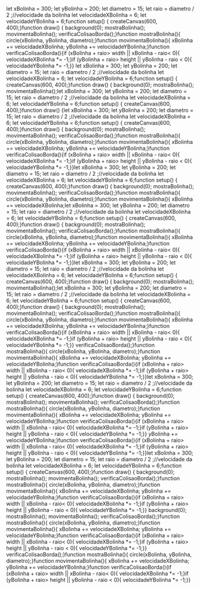 let xBolinha = 300;
let yBolinha = 200;
let diametro = 15;
let raio = diametro / 2 ;//velocidade da bolinha
let velocidadeXBolinha = 6;
let velocidadeYBolinha = 6;function setup() {
  createCanvas(600, 400);}function draw() {
  background(0);
  mostraBolinha();
  movimentaBolinha();
  verificaColisaoBorda();}function mostraBolinha(){
  circle(xBolinha, yBolinha, diametro);}function movimentaBolinha(){
  xBolinha += velocidadeXBolinha;
  yBolinha += velocidadeYBolinha;}function verificaColisaoBorda(){if (xBolinha + raio> width ||
     xBolinha - raio< 0){
    velocidadeXBolinha *= -1;}if (yBolinha + raio> height ||
     yBolinha - raio < 0){
    velocidadeYBolinha *= -1;}}
let xBolinha = 300;
let yBolinha = 200;
let diametro = 15;
let raio = diametro / 2 ;//velocidade da bolinha
let velocidadeXBolinha = 6;
let velocidadeYBolinha = 6;function setup() {
  createCanvas(600, 400);}function draw() {
  background(0);
  mostraBolinha();
  movimentaBolinha();let xBolinha = 300;
let yBolinha = 200;
let diametro = 15;
let raio = diametro / 2 ;//velocidade da bolinha
let velocidadeXBolinha = 6;
let velocidadeYBolinha = 6;function setup() {
  createCanvas(600, 400);}function draw() {let xBolinha = 300;
let yBolinha = 200;
let diametro = 15;
let raio = diametro / 2 ;//velocidade da bolinha
let velocidadeXBolinha = 6;
let velocidadeYBolinha = 6;function setup() {
  createCanvas(600, 400);}function draw() {
  background(0);
  mostraBolinha();
  movimentaBolinha();
  verificaColisaoBorda();}function mostraBolinha(){
  circle(xBolinha, yBolinha, diametro);}function movimentaBolinha(){
  xBolinha += velocidadeXBolinha;
  yBolinha += velocidadeYBolinha;}function verificaColisaoBorda(){if (xBolinha + raio> width ||
     xBolinha - raio< 0){
    velocidadeXBolinha *= -1;}if (yBolinha + raio> height ||
     yBolinha - raio < 0){
    velocidadeYBolinha *= -1;}}let xBolinha = 300;
let yBolinha = 200;
let diametro = 15;
let raio = diametro / 2 ;//velocidade da bolinha
let velocidadeXBolinha = 6;
let velocidadeYBolinha = 6;function setup() {
  createCanvas(600, 400);}function draw() {
  background(0);
  mostraBolinha();
  movimentaBolinha();
  verificaColisaoBorda();}function mostraBolinha(){
  circle(xBolinha, yBolinha, diametro);}function movimentaBolinha(){
  xBolinha += velocidadeXBolinha;let xBolinha = 300;
let yBolinha = 200;
let diametro = 15;
let raio = diametro / 2 ;//velocidade da bolinha
let velocidadeXBolinha = 6;
let velocidadeYBolinha = 6;function setup() {
  createCanvas(600, 400);}function draw() {
  background(0);
  mostraBolinha();
  movimentaBolinha();
  verificaColisaoBorda();}function mostraBolinha(){
  circle(xBolinha, yBolinha, diametro);}function movimentaBolinha(){
  xBolinha += velocidadeXBolinha;
  yBolinha += velocidadeYBolinha;}function verificaColisaoBorda(){if (xBolinha + raio> width ||
     xBolinha - raio< 0){
    velocidadeXBolinha *= -1;}if (yBolinha + raio> height ||
     yBolinha - raio < 0){
    velocidadeYBolinha *= -1;}}let xBolinha = 300;
let yBolinha = 200;
let diametro = 15;
let raio = diametro / 2 ;//velocidade da bolinha
let velocidadeXBolinha = 6;
let velocidadeYBolinha = 6;function setup() {
  createCanvas(600, 400);}function draw() {
  background(0);
  mostraBolinha();
  movimentaBolinha();let xBolinha = 300;
let yBolinha = 200;
let diametro = 15;
let raio = diametro / 2 ;//velocidade da bolinha
let velocidadeXBolinha = 6;
let velocidadeYBolinha = 6;function setup() {
  createCanvas(600, 400);}function draw() {
  background(0);
  mostraBolinha();
  movimentaBolinha();
  verificaColisaoBorda();}function mostraBolinha(){
  circle(xBolinha, yBolinha, diametro);}function movimentaBolinha(){
  xBolinha += velocidadeXBolinha;
  yBolinha += velocidadeYBolinha;}function verificaColisaoBorda(){if (xBolinha + raio> width ||
     xBolinha - raio< 0){
    velocidadeXBolinha *= -1;}if (yBolinha + raio> height ||
     yBolinha - raio < 0){
    velocidadeYBolinha *= -1;}}
  verificaColisaoBorda();}function mostraBolinha(){
  circle(xBolinha, yBolinha, diametro);}function movimentaBolinha(){
  xBolinha += velocidadeXBolinha;
  yBolinha += velocidadeYBolinha;}function verificaColisaoBorda(){if (xBolinha + raio> width ||
     xBolinha - raio< 0){
    velocidadeXBolinha *= -1;}if (yBolinha + raio> height ||
     yBolinha - raio < 0){
    velocidadeYBolinha *= -1;}}let xBolinha = 300;
let yBolinha = 200;
let diametro = 15;
let raio = diametro / 2 ;//velocidade da bolinha
let velocidadeXBolinha = 6;
let velocidadeYBolinha = 6;function setup() {
  createCanvas(600, 400);}function draw() {
  background(0);
  mostraBolinha();
  movimentaBolinha();
  verificaColisaoBorda();}function mostraBolinha(){
  circle(xBolinha, yBolinha, diametro);}function movimentaBolinha(){
  xBolinha += velocidadeXBolinha;
  yBolinha += velocidadeYBolinha;}function verificaColisaoBorda(){if (xBolinha + raio> width ||
     xBolinha - raio< 0){
    velocidadeXBolinha *= -1;}if (yBolinha + raio> height ||
     yBolinha - raio < 0){
    velocidadeYBolinha *= -1;}}
  yBolinha += velocidadeYBolinha;}function verificaColisaoBorda(){if (xBolinha + raio> width ||
     xBolinha - raio< 0){
    velocidadeXBolinha *= -1;}if (yBolinha + raio> height ||
     yBolinha - raio < 0){
    velocidadeYBolinha *= -1;}}let xBolinha = 300;
let yBolinha = 200;
let diametro = 15;
let raio = diametro / 2 ;//velocidade da bolinha
let velocidadeXBolinha = 6;
let velocidadeYBolinha = 6;function setup() {
  createCanvas(600, 400);}function draw() {
  background(0);
  mostraBolinha();
  movimentaBolinha();
  verificaColisaoBorda();}function mostraBolinha(){
  circle(xBolinha, yBolinha, diametro);}function movimentaBolinha(){
  xBolinha += velocidadeXBolinha;
  yBolinha += velocidadeYBolinha;}function verificaColisaoBorda(){if (xBolinha + raio> width ||
     xBolinha - raio< 0){
    velocidadeXBolinha *= -1;}if (yBolinha + raio> height ||
     yBolinha - raio < 0){
    velocidadeYBolinha *= -1;}}
  background(0);
  mostraBolinha();
  movimentaBolinha();
  verificaColisaoBorda();}function mostraBolinha(){
  circle(xBolinha, yBolinha, diametro);}function movimentaBolinha(){
  xBolinha += velocidadeXBolinha;
  yBolinha += velocidadeYBolinha;}function verificaColisaoBorda(){if (xBolinha + raio> width ||
     xBolinha - raio< 0){
    velocidadeXBolinha *= -1;}if (yBolinha + raio> height ||
     yBolinha - raio < 0){
    velocidadeYBolinha *= -1;}}
  verificaColisaoBorda();}function mostraBolinha(){
  circle(xBolinha, yBolinha, diametro);}function movimentaBolinha(){
  xBolinha += velocidadeXBolinha;
  yBolinha += velocidadeYBolinha;}function verificaColisaoBorda(){if (xBolinha + raio> width ||
     xBolinha - raio< 0){
    velocidadeXBolinha *= -1;}if (yBolinha + raio> height ||
     yBolinha - raio < 0){
    velocidadeYBolinha *= -1;}}
